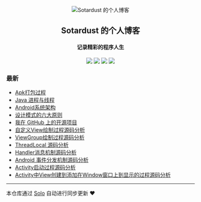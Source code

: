 <p align="center"><img alt="Sotardust 的个人博客" src="https://static.b3log.org/images/brand/solo-32.png"></p><h2 align="center">
Sotardust 的个人博客
</h2>

<h4 align="center">记录精彩的程序人生</h4>
<p align="center"><a title="Sotardust 的个人博客" target="_blank" href="https://github.com/Sotardust/solo-blog"><img src="https://img.shields.io/github/last-commit/Sotardust/solo-blog.svg?style=flat-square&color=FF9900"></a>
<a title="GitHub repo size in bytes" target="_blank" href="https://github.com/Sotardust/solo-blog"><img src="https://img.shields.io/github/repo-size/Sotardust/solo-blog.svg?style=flat-square"></a>
<a title="Solo Version" target="_blank" href="https://github.com/b3log/solo/releases"><img src="https://img.shields.io/badge/solo-3.6.4-f1e05a.svg?style=flat-square&color=blueviolet"></a>
<a title="Hits" target="_blank" href="https://github.com/b3log/hits"><img src="https://hits.b3log.org/Sotardust/solo-blog.svg"></a></p>

### 最新

* [Apk打包过程](https://www.sotardust.cn/articles/2019/09/12/1568269343673.html)
* [Java 进程与线程](https://www.sotardust.cn/articles/2019/09/10/1568102554627.html)
* [Android系统架构](https://www.sotardust.cn/articles/2019/09/10/1568099505282.html)
* [设计模式的六大原则](https://www.sotardust.cn/articles/2019/09/05/1567675000889.html)
* [我在 GitHub 上的开源项目](https://www.sotardust.cn/my-github-repos)
* [自定义View绘制过程源码分析](https://www.sotardust.cn/articles/2019/09/02/1567419491078.html)
* [ViewGroup绘制过程源码分析](https://www.sotardust.cn/articles/2019/09/02/1567419461969.html)
* [ThreadLocal 源码分析](https://www.sotardust.cn/articles/2019/09/02/1567419434677.html)
* [Handler消息机制源码分析](https://www.sotardust.cn/articles/2019/09/02/1567419402891.html)
* [Android 事件分发机制源码分析](https://www.sotardust.cn/articles/2019/09/02/1567419369662.html)
* [Activity启动过程源码分析](https://www.sotardust.cn/articles/2019/09/02/1567419276652.html)
* [Activity中View创建到添加在Window窗口上到显示的过程源码分析](https://www.sotardust.cn/articles/2019/09/02/1567419224191.html)



---

本仓库通过 [Solo](https://github.com/b3log/solo) 自动进行同步更新 ❤️ 